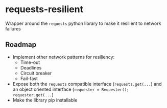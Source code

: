 # requests-resilient

Wrapper around the `requests` python library to make it resilient to network failures

## Roadmap
* Implement other network patterns for resiliency:
  * Time-out
  * Deadlines
  * Circuit breaker
  * Fail-fast
* Expose both the `requests` compatible interface (`requests.get(...`) and an object oriented interface (`requester = Requester(); requester.get(...`)
* Make the library pip installable
